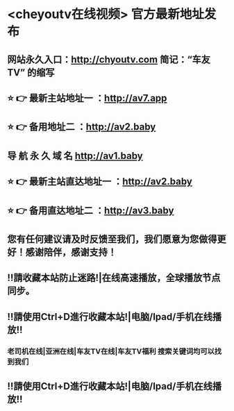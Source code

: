 
# <cheyoutv在线视频> 官方最新地址发布 
## 网站永久入口：http://chyoutv.com   简记：“车友TV” 的缩写
## ⭐️ 👉 最新主站地址一 ：http://av7.app  
## ⭐️ 👉 备用地址二 ：http://av2.baby
## 导 航 永 久 域 名   http://av1.baby
## ⭐️ 👉 最新主站直达地址一 ：http://av2.baby  
## ⭐️ 👉 备用直达地址二 ：http://av3.baby

##   您有任何建议请及时反馈至我们，我们愿意为您做得更好！感谢陪伴，感谢支持！

## ‼️請收藏本站防止迷路!|在线高速播放，全球播放节点同步。

## ‼️請使用Ctrl+D進行收藏本站!|电脑/Ipad/手机在线播放‼️

### 老司机在线|亚洲在线|车友TV在线|车友TV福利  搜索关键词均可以找到我们

## ‼️請使用Ctrl+D進行收藏本站!|电脑/Ipad/手机在线播放‼️
